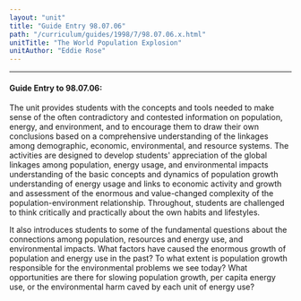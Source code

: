 ```yaml
---
layout: "unit"
title: "Guide Entry 98.07.06"
path: "/curriculum/guides/1998/7/98.07.06.x.html"
unitTitle: "The World Population Explosion"
unitAuthor: "Eddie Rose"
---
```

<body>
<hr/>
 <h4>
  Guide Entry to 98.07.06:
 </h4>
 The unit provides students with the concepts and tools needed to make sense of the often contradictory and contested information on population, energy, and environment, and to encourage them to draw their own conclusions based on a comprehensive understanding of the linkages among demographic, economic, environmental, and resource systems.  The activities are designed to develop students' appreciation of the global linkages among population, energy usage, and environmental impacts understanding of the basic concepts and dynamics of population growth understanding of energy usage and links to economic activity and growth and assessment of the enormous and value-changed complexity of the population-environment relationship.  Throughout, students are challenged to think critically and practically about the own habits and lifestyles.
 <p>
  It also introduces students to some of the fundamental questions about the connections among population, resources and energy use, and environmental impacts.  What factors have caused the enormous growth of population and energy use in the past?  To what extent is population growth responsible for the environmental problems we see today?  What opportunities are there for slowing population growth, per capita energy use, or the environmental harm caved by each unit of energy use?
 </p>

</body>